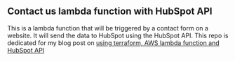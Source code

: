 ## Contact us lambda function with HubSpot API

This is a lambda function that will be triggered by a contact form on a website. It will send the data to HubSpot using the HubSpot API. This repo is dedicated for my blog post on [using terraform, AWS lambda function and HubSpot API](https://dev.to/halchester/crm-with-lambda-and-terraform-2c1p)
